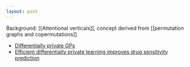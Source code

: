 ```yaml
---
layout: post
---
```

Background: [[Attentional verticals]], concept derived from [[permutation graphs and copermutations]]

- [Differentially private GPs](http://arxiv.org/abs/1606.00720)
- [Efficient differentially private learning improves drug sensitivity prediction](http://arxiv.org/abs/1606.02109)